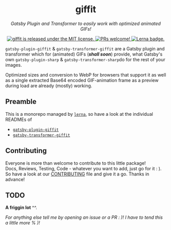 <h1 align="center">
  giffit
</h1>
<p align="center">
  <i>Gatsby Plugin and Transformer to easily work with optimized animated GIFs!</i>
</p>
<p align="center">
  <a href="https://github.com/timhagn/giffit/blob/master/LICENSE">
    <img src="https://img.shields.io/badge/license-MIT-blue.svg" alt="giffit is released under the MIT license." />
  </a>
  <a href="https://github.com/timhagn/giffit/blob/master/CONTRIBUTING.md">
    <img src="https://img.shields.io/badge/PRs-welcome-brightgreen.svg" alt="PRs welcome!" />
  </a>
  <a href="https://lerna.js.org/">
    <img src="https://img.shields.io/badge/maintained%20with-lerna-0a7bbb.svg" alt="Lerna badge." />
  </a>  
</p>

`gatsby-plugin-giffit` & `gatsby-transformer-giffit` are a Gatsby plugin and 
transformer which for (animated) GIFs (**_shall soon_**) provide, what Gatsby's 
own `gatsby-plugin-sharp` & `gatsby-transformer-sharp`do for the rest of 
your images.  

Optimized sizes and conversion to WebP for browsers that support it as well as
a single extracted Base64 encoded GIF-animation frame as a preview during load
are already (mostly) working.     

## Preamble

This is a monorepo managed by [`lerna`](https://lerna.js.org/), so have a look 
at the individual READMEs of
- [`gatsby-plugin-giffit`](https://github.com/timhagn/giffit/tree/main/packages/gatsby-plugin-giffit#readme)
- [`gatsby-transformer-giffit`](https://github.com/timhagn/giffit/tree/main/packages/gatsby-transformer-giffit#readme)

## Contributing

Everyone is more than welcome to contribute to this little package!   
Docs, Reviews, Testing, Code - whatever you want to add, just go for it : ).
So have a look at our [CONTRIBUTING](CONTRIBUTING.md) file and give it a go.
Thanks in advance!

## TODO

**A friggin lot** ^^.

*For anything else tell me by opening an issue or a PR : )!*
*I have to tend this a little more % )!*
